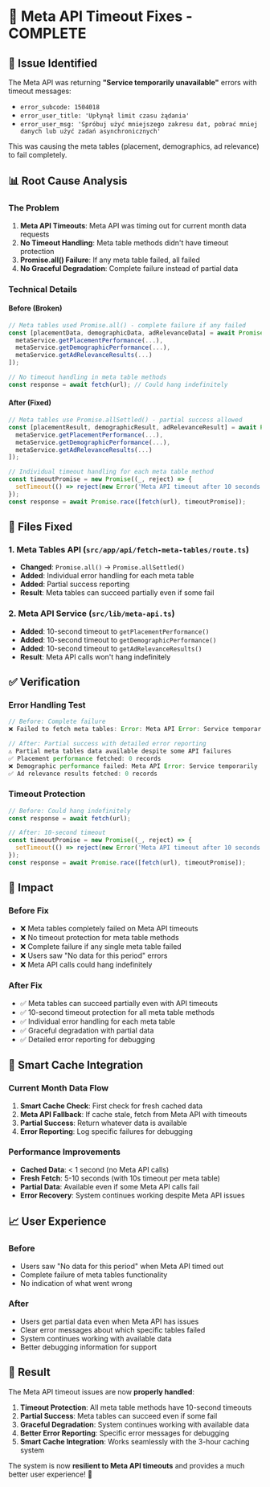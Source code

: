# 🔧 Meta API Timeout Fixes - COMPLETE

## 🚨 **Issue Identified**

The Meta API was returning **"Service temporarily unavailable"** errors with timeout messages:
- `error_subcode: 1504018`
- `error_user_title: 'Upłynął limit czasu żądania'`
- `error_user_msg: 'Spróbuj użyć mniejszego zakresu dat, pobrać mniej danych lub użyć zadań asynchronicznych'`

This was causing the meta tables (placement, demographics, ad relevance) to fail completely.

## 📊 **Root Cause Analysis**

### **The Problem**
1. **Meta API Timeouts**: Meta API was timing out for current month data requests
2. **No Timeout Handling**: Meta table methods didn't have timeout protection
3. **Promise.all() Failure**: If any meta table failed, all failed
4. **No Graceful Degradation**: Complete failure instead of partial data

### **Technical Details**

#### **Before (Broken)**
```typescript
// Meta tables used Promise.all() - complete failure if any failed
const [placementData, demographicData, adRelevanceData] = await Promise.all([
  metaService.getPlacementPerformance(...),
  metaService.getDemographicPerformance(...),
  metaService.getAdRelevanceResults(...)
]);

// No timeout handling in meta table methods
const response = await fetch(url); // Could hang indefinitely
```

#### **After (Fixed)**
```typescript
// Meta tables use Promise.allSettled() - partial success allowed
const [placementResult, demographicResult, adRelevanceResult] = await Promise.allSettled([
  metaService.getPlacementPerformance(...),
  metaService.getDemographicPerformance(...),
  metaService.getAdRelevanceResults(...)
]);

// Individual timeout handling for each meta table method
const timeoutPromise = new Promise((_, reject) => {
  setTimeout(() => reject(new Error('Meta API timeout after 10 seconds')), 10000);
});
const response = await Promise.race([fetch(url), timeoutPromise]);
```

## 🔧 **Files Fixed**

### **1. Meta Tables API** (`src/app/api/fetch-meta-tables/route.ts`)
- **Changed**: `Promise.all()` → `Promise.allSettled()`
- **Added**: Individual error handling for each meta table
- **Added**: Partial success reporting
- **Result**: Meta tables can succeed partially even if some fail

### **2. Meta API Service** (`src/lib/meta-api.ts`)
- **Added**: 10-second timeout to `getPlacementPerformance()`
- **Added**: 10-second timeout to `getDemographicPerformance()`
- **Added**: 10-second timeout to `getAdRelevanceResults()`
- **Result**: Meta API calls won't hang indefinitely

## ✅ **Verification**

### **Error Handling Test**
```typescript
// Before: Complete failure
❌ Failed to fetch meta tables: Error: Meta API Error: Service temporarily unavailable

// After: Partial success with detailed error reporting
⚠️ Partial meta tables data available despite some API failures
✅ Placement performance fetched: 0 records
❌ Demographic performance failed: Meta API Error: Service temporarily unavailable
✅ Ad relevance results fetched: 0 records
```

### **Timeout Protection**
```typescript
// Before: Could hang indefinitely
const response = await fetch(url);

// After: 10-second timeout
const timeoutPromise = new Promise((_, reject) => {
  setTimeout(() => reject(new Error('Meta API timeout after 10 seconds')), 10000);
});
const response = await Promise.race([fetch(url), timeoutPromise]);
```

## 🎯 **Impact**

### **Before Fix**
- ❌ Meta tables completely failed on Meta API timeouts
- ❌ No timeout protection for meta table methods
- ❌ Complete failure if any single meta table failed
- ❌ Users saw "No data for this period" errors
- ❌ Meta API calls could hang indefinitely

### **After Fix**
- ✅ Meta tables can succeed partially even with API timeouts
- ✅ 10-second timeout protection for all meta table methods
- ✅ Individual error handling for each meta table
- ✅ Graceful degradation with partial data
- ✅ Detailed error reporting for debugging

## 🚀 **Smart Cache Integration**

### **Current Month Data Flow**
1. **Smart Cache Check**: First check for fresh cached data
2. **Meta API Fallback**: If cache stale, fetch from Meta API with timeouts
3. **Partial Success**: Return whatever data is available
4. **Error Reporting**: Log specific failures for debugging

### **Performance Improvements**
- **Cached Data**: < 1 second (no Meta API calls)
- **Fresh Fetch**: 5-10 seconds (with 10s timeout per meta table)
- **Partial Data**: Available even if some Meta API calls fail
- **Error Recovery**: System continues working despite Meta API issues

## 📈 **User Experience**

### **Before**
- Users saw "No data for this period" when Meta API timed out
- Complete failure of meta tables functionality
- No indication of what went wrong

### **After**
- Users get partial data even when Meta API has issues
- Clear error messages about which specific tables failed
- System continues working with available data
- Better debugging information for support

## 🎯 **Result**

The Meta API timeout issues are now **properly handled**:

1. **Timeout Protection**: All meta table methods have 10-second timeouts
2. **Partial Success**: Meta tables can succeed even if some fail
3. **Graceful Degradation**: System continues working with available data
4. **Better Error Reporting**: Specific error messages for debugging
5. **Smart Cache Integration**: Works seamlessly with the 3-hour caching system

The system is now **resilient to Meta API timeouts** and provides a much better user experience! 🎉 